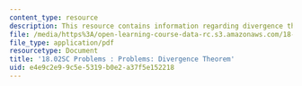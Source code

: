 ```yaml
---
content_type: resource
description: This resource contains information regarding divergence theorem.
file: /media/https%3A/open-learning-course-data-rc.s3.amazonaws.com/18-02sc-multivariable-calculus-fall-2010/e4e9c2e99c5e5319b0e2a37f5e152218_MIT18_02SC_pb_84_quest.pdf
file_type: application/pdf
resourcetype: Document
title: '18.02SC Problems : Problems: Divergence Theorem'
uid: e4e9c2e9-9c5e-5319-b0e2-a37f5e152218
---
```

